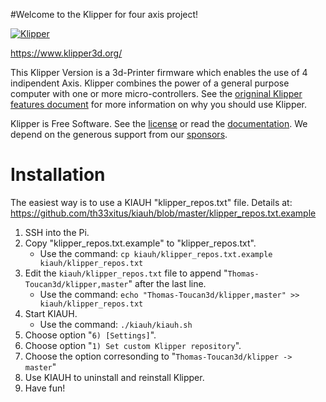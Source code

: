 #Welcome to the Klipper for four axis project!

[![Klipper](docs/img/klipper-logo-small.png)](https://www.klipper3d.org/)

https://www.klipper3d.org/

This Klipper Version is a 3d-Printer firmware which enables the use of 4 indipendent Axis. Klipper combines the power of a general
purpose computer with one or more micro-controllers. See the
[origninal Klipper features document](https://www.klipper3d.org/Features.html) for more
information on why you should use Klipper.


Klipper is Free Software. See the [license](COPYING) or read the
[documentation](https://www.klipper3d.org/Overview.html). We depend on
the generous support from our
[sponsors](https://www.klipper3d.org/Sponsors.html).


# Installation

The easiest way is to use a KIAUH "klipper_repos.txt" file. Details at: <https://github.com/th33xitus/kiauh/blob/master/klipper_repos.txt.example>

1. SSH into the Pi.
2. Copy "klipper_repos.txt.example" to "klipper_repos.txt".
    - Use the command: `cp kiauh/klipper_repos.txt.example  kiauh/klipper_repos.txt`
4. Edit the `kiauh/klipper_repos.txt` file to append "`Thomas-Toucan3d/klipper,master`" after the last line.
    - Use the command: `echo "Thomas-Toucan3d/klipper,master" >> kiauh/klipper_repos.txt`
5. Start KIAUH.
    - Use the command: `./kiauh/kiauh.sh`
7. Choose option "`6) [Settings]`".
8. Choose option "`1) Set custom Klipper repository`".
9. Choose the option corresonding to "`Thomas-Toucan3d/klipper -> master`"
10. Use KIAUH to uninstall and reinstall Klipper.
11. Have fun!